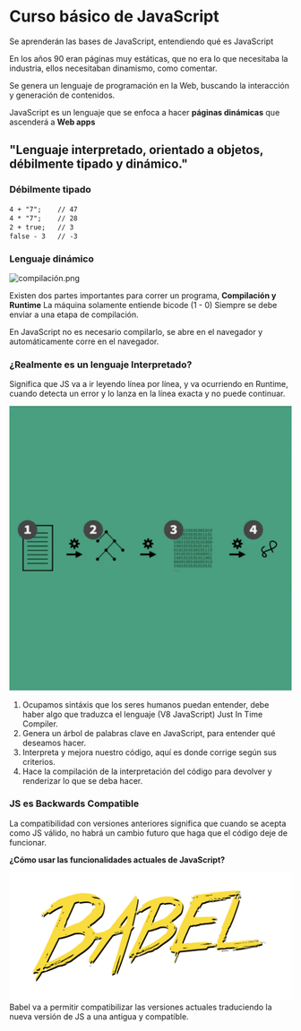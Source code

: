 # Curso básico de JavaScript

Se aprenderán las bases de JavaScript, entendiendo qué es JavaScript

En los años 90 eran páginas muy estáticas, que no era lo que necesitaba la industria, ellos necesitaban dinamismo, como comentar.

Se genera un lenguaje de programación en la Web, buscando la interacción y generación de contenidos.

JavaScript es un lenguaje que se enfoca a hacer **páginas dinámicas** que ascenderá a **Web apps**

## "Lenguaje interpretado, orientado a objetos, débilmente tipado y dinámico."

### Débilmente tipado

```
4 + "7";    // 47
4 * "7";    // 28
2 + true;   // 3
false - 3   // -3
```


### Lenguaje dinámico

![compilación.png](../assets/compilación.png)

Existen dos partes importantes para correr un programa, **Compilación y Runtime** La máquina solamente entiende bicode (1 - 0) Siempre se debe enviar a una etapa de compilación.

En JavaScript no es necesario compilarlo, se abre en el navegador y automáticamente corre en el navegador.

### ¿Realmente es un lenguaje Interpretado?
Significa que JS va a ir leyendo línea por línea, y va ocurriendo en Runtime, cuando detecta un error y lo lanza en la línea exacta y no puede continuar.

![lenguaje-interpretado.png](../assets/lenguaje-interpretado.png)

1. Ocupamos sintáxis que los seres humanos puedan entender, debe haber algo que traduzca el lenguaje (V8 JavaScript) Just In Time Compiler.
2. Genera un árbol de palabras clave en JavaScript, para entender qué deseamos hacer.
3. Interpreta y mejora nuestro código, aquí es donde corrige según sus criterios.
4. Hace la compilación de la interpretación del código para devolver y renderizar lo que se deba hacer.

### JS es Backwards Compatible
La compatibilidad con versiones anteriores significa que cuando se acepta como JS válido, no habrá un cambio futuro que haga que el código deje de funcionar.

**¿Cómo usar las funcionalidades actuales de JavaScript?**

![babel.png](../assets/babel.png)
Babel va a permitir compatibilizar las versiones actuales traduciendo la nueva versión de JS a una antigua y compatible.